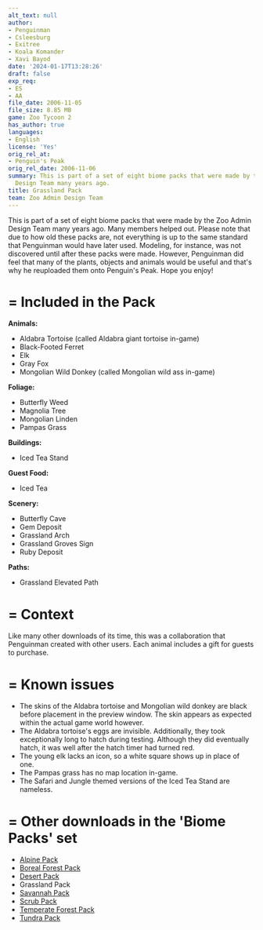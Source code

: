 ```yaml
---
alt_text: null
author:
- Penguinman
- Csleesburg
- Exitree
- Koala Komander
- Xavi Bayod
date: '2024-01-17T13:28:26'
draft: false
exp_req:
- ES
- AA
file_date: 2006-11-05
file_size: 8.85 MB
game: Zoo Tycoon 2
has_author: true
languages:
- English
license: 'Yes'
orig_rel_at:
- Penguin's Peak
orig_rel_date: 2006-11-06
summary: This is part of a set of eight biome packs that were made by the Zoo Admin
  Design Team many years ago.
title: Grassland Pack
team: Zoo Admin Design Team
---
```

This is part of a set of eight biome packs that were made by the Zoo Admin Design Team many years ago. Many members helped out. Please note that due to how old these packs are, not everything is up to the same standard that Penguinman would have later used. Modeling, for instance, was not discovered until after these packs were made. However, Penguinman did feel that many of the plants, objects and animals would be useful and that's why he reuploaded them onto Penguin's Peak. Hope you enjoy!

=
Included in the Pack
=

**Animals:**
- Aldabra Tortoise (called Aldabra giant tortoise in-game)
- Black-Footed Ferret
- Elk
- Gray Fox
- Mongolian Wild Donkey (called Mongolian wild ass in-game)

**Foliage:**
- Butterfly Weed
- Magnolia Tree
- Mongolian Linden
- Pampas Grass

**Buildings:**
- Iced Tea Stand

**Guest Food:**
- Iced Tea

**Scenery:**
- Butterfly Cave
- Gem Deposit
- Grassland Arch
- Grassland Groves Sign
- Ruby Deposit

**Paths:**
- Grassland Elevated Path

=
Context
=

Like many other downloads of its time, this was a collaboration that Penguinman created with other users. Each animal includes a gift for guests to purchase.

=
Known issues
=

- The skins of the Aldabra tortoise and Mongolian wild donkey are black before placement in the preview window. The skin appears as expected within the actual game world however.
- The Aldabra tortoise's eggs are invisible. Additionally, they took exceptionally long to hatch during testing. Although they did eventually hatch, it was well after the hatch timer had turned red.
- The young elk lacks an icon, so a white square shows up in place of one.
- The Pampas grass has no map location in-game.
- The Safari and Jungle themed versions of the Iced Tea Stand are nameless.

=
Other downloads in the 'Biome Packs' set
=

- [Alpine Pack](<https://www.zooberry.org/mods/zt2/expansive-packs/alpine-pack/>)
- [Boreal Forest Pack](<https://www.zooberry.org/mods/zt2/expansive-packs/boreal-forest-pack/>)
- [Desert Pack](<https://www.zooberry.org/mods/zt2/expansive-packs/desert-pack/>)
- Grassland Pack
- [Savannah Pack](<https://www.zooberry.org/mods/zt2/expansive-packs/savannah-pack/>)
- [Scrub Pack](<https://www.zooberry.org/mods/zt2/expansive-packs/scrub-pack/>)
- [Temperate Forest Pack](<https://www.zooberry.org/mods/zt2/expansive-packs/temperate-forest-pack/>)
- [Tundra Pack](<https://www.zooberry.org/mods/zt2/expansive-packs/tundra-pack/>)